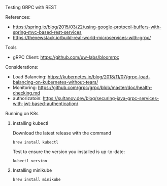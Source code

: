 

Testing GRPC with REST  
  
References:  
  
* https://spring.io/blog/2015/03/22/using-google-protocol-buffers-with-spring-mvc-based-rest-services  
* https://thenewstack.io/build-real-world-microservices-with-grpc/  
  
  
Tools   
  
* gRPC Client: https://github.com/uw-labs/bloomrpc  
  
  
Considerations:  
  
* Load Balancing: https://kubernetes.io/blog/2018/11/07/grpc-load-balancing-on-kubernetes-without-tears/  
* Monitoring: https://github.com/grpc/grpc/blob/master/doc/health-checking.md  
* authorizatoin: https://sultanov.dev/blog/securing-java-grpc-services-with-jwt-based-authentication/  
  
  
Running on K8s  
  
1.  installing kubectl

    Download the latest release with the command
	
    `brew install kubectl `
    
    Test to ensure the version you installed is up-to-date:  
      
    `kubectl version`
  
  
2.  Installing minikube
  
    `brew install minikube`